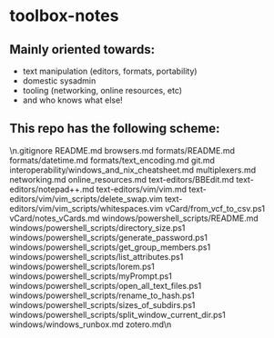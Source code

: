 # toolbox-notes

## Mainly oriented towards:
- text manipulation (editors, formats, portability)
- domestic sysadmin
- tooling (networking, online resources, etc)
- and who knows what else!


## This repo has the following scheme:

\n.gitignore
README.md
browsers.md
formats/README.md
formats/datetime.md
formats/text_encoding.md
git.md
interoperability/windows_and_nix_cheatsheet.md
multiplexers.md
networking.md
online_resources.md
text-editors/BBEdit.md
text-editors/notepad++.md
text-editors/vim/vim.md
text-editors/vim/vim_scripts/delete_swap.vim
text-editors/vim/vim_scripts/whitespaces.vim
vCard/from_vcf_to_csv.ps1
vCard/notes_vCards.md
windows/powershell_scripts/README.md
windows/powershell_scripts/directory_size.ps1
windows/powershell_scripts/generate_password.ps1
windows/powershell_scripts/get_group_members.ps1
windows/powershell_scripts/list_attributes.ps1
windows/powershell_scripts/lorem.ps1
windows/powershell_scripts/myPrompt.ps1
windows/powershell_scripts/open_all_text_files.ps1
windows/powershell_scripts/rename_to_hash.ps1
windows/powershell_scripts/sizes_of_subdirs.ps1
windows/powershell_scripts/split_window_current_dir.ps1
windows/windows_runbox.md
zotero.md\n
